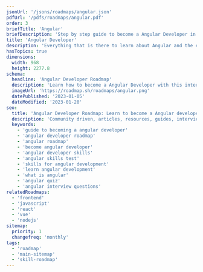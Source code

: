 ```yaml
---
jsonUrl: '/jsons/roadmaps/angular.json'
pdfUrl: '/pdfs/roadmaps/angular.pdf'
order: 3
briefTitle: 'Angular'
briefDescription: 'Step by step guide to become a Angular Developer in 2023'
title: 'Angular Developer'
description: 'Everything that is there to learn about Angular and the ecosystem in 2023.'
hasTopics: true
dimensions:
  width: 968
  height: 2277.8
schema:
  headline: 'Angular Developer Roadmap'
  description: 'Learn how to become a Angular Developer with this interactive step by step guide in 2023. We also have resources and short descriptions attached to the roadmap items so you can get everything you want to learn in one place.'
  imageUrl: 'https://roadmap.sh/roadmaps/angular.png'
  datePublished: '2023-01-05'
  dateModified: '2023-01-20'
seo:
  title: 'Angular Developer Roadmap: Learn to become a Angular developer'
  description: 'Community driven, articles, resources, guides, interview questions, quizzes for angular development. Learn to become a modern Angular developer by following the steps, skills, resources and guides listed in this roadmap.'
  keywords:
    - 'guide to becoming a angular developer'
    - 'angular developer roadmap'
    - 'angular roadmap'
    - 'become angular developer'
    - 'angular developer skills'
    - 'angular skills test'
    - 'skills for angular development'
    - 'learn angular development'
    - 'what is angular'
    - 'angular quiz'
    - 'angular interview questions'
relatedRoadmaps:
  - 'frontend'
  - 'javascript'
  - 'react'
  - 'vue'
  - 'nodejs'
sitemap:
  priority: 1
  changefreq: 'monthly'
tags:
  - 'roadmap'
  - 'main-sitemap'
  - 'skill-roadmap'
---
```

